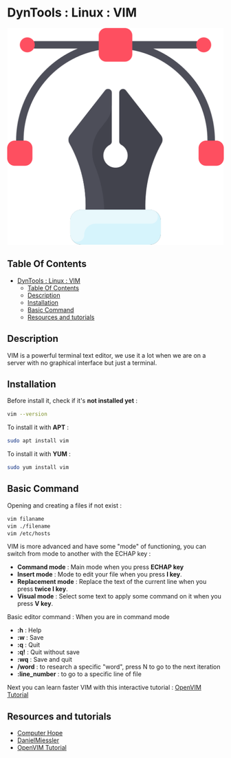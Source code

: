 # DynTools : Linux : VIM

![Icon](../../icon.png)

## Table Of Contents

- [DynTools : Linux : VIM](#dyntools--linux--vim)
  - [Table Of Contents](#table-of-contents)
  - [Description](#description)
  - [Installation](#installation)
  - [Basic Command](#basic-command)
  - [Resources and tutorials](#resources-and-tutorials)

## Description

VIM is a powerful terminal text editor, we use it a lot when we are on a server with no graphical interface but just a terminal.

## Installation

Before install it, check if it's **not installed yet** :

```bash
vim --version
```

To install it with **APT** :

```bash
sudo apt install vim
```

To install it with **YUM** :

```bash
sudo yum install vim
```

## Basic Command

Opening and creating a files if not exist :

```bash
vim filaname
vim ./filename
vim /etc/hosts
```

VIM is more advanced and have some "mode" of functioning, you can switch from mode to another with the ECHAP key :

- **Command mode** : Main mode when you press **ECHAP key**
- **Insert mode** : Mode to edit your file when you press **I key**.
- **Replacement mode** : Replace the text of the current line when you press **twice I key**.
- **Visual mode** : Select some text to apply some command on it when you press **V key**.

Basic editor command : When you are in command mode

- **:h** : Help
- **:w** : Save
- **:q** : Quit
- **:q!** : Quit without save
- **:wq** : Save and quit
- **/word** : to research a specific "word", press N to go to the next iteration
- **:line_number** : to go to a specific line of file

Next you can learn faster VIM with this interactive tutorial : [OpenVIM Tutorial](https://www.openvim.com/)

## Resources and tutorials

- [Computer Hope](https://www.computerhope.com/unix/vim.htm)
- [DanielMiessler](https://danielmiessler.com/study/vim/)
- [OpenVIM Tutorial](https://www.openvim.com/)
